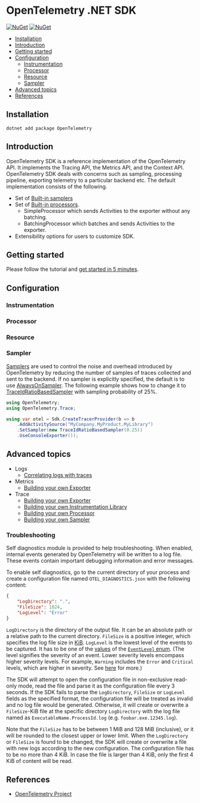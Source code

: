# OpenTelemetry .NET SDK

[![NuGet](https://img.shields.io/nuget/v/OpenTelemetry.svg)](https://www.nuget.org/packages/OpenTelemetry)
[![NuGet](https://img.shields.io/nuget/dt/OpenTelemetry.svg)](https://www.nuget.org/packages/OpenTelemetry)

* [Installation](#installation)
* [Introduction](#introduction)
* [Getting started](#getting-started)
* [Configuration](#configuration)
  * [Instrumentation](#instrumentation)
  * [Processor](#processor)
  * [Resource](#resource)
  * [Sampler](#sampler)
* [Advanced topics](#advanced-topics)
* [References](#references)

## Installation

```shell
dotnet add package OpenTelemetry
```

## Introduction

OpenTelemetry SDK is a reference implementation of the OpenTelemetry API. It
implements the Tracing API, the Metrics API, and the Context API. OpenTelemetry
SDK deals with concerns such as sampling, processing pipeline, exporting
telemetry to a particular backend etc. The default implementation consists of
the following.

* Set of [Built-in
  samplers](https://github.com/open-telemetry/opentelemetry-specification/blob/master/specification/trace/sdk.md#built-in-samplers)
* Set of [Built-in
  processors](https://github.com/open-telemetry/opentelemetry-specification/blob/master/specification/trace/sdk.md#built-in-span-processors).
  * SimpleProcessor which sends Activities to the exporter without any
    batching.
  * BatchingProcessor which batches and sends Activities to the exporter.
* Extensibility options for users to customize SDK.

## Getting started

Please follow the tutorial and [get started in 5
minutes](../../docs/trace/getting-started/README.md).

## Configuration

### Instrumentation

### Processor

### Resource

### Sampler

[Samplers](https://github.com/open-telemetry/opentelemetry-specification/blob/master/specification/trace/sdk.md#sampler)
are used to control the noise and overhead introduced by OpenTelemetry by
reducing the number of samples of traces collected and sent to the backend. If
no sampler is explicitly specified, the default is to use
[AlwaysOnSampler](https://github.com/open-telemetry/opentelemetry-specification/blob/master/specification/trace/sdk.md#alwayson).
The following example shows how to change it to
[TraceIdRatioBasedSampler](https://github.com/open-telemetry/opentelemetry-specification/blob/master/specification/trace/sdk.md#traceidratiobased)
with sampling probability of 25%.

```csharp
using OpenTelemetry;
using OpenTelemetry.Trace;

using var otel = Sdk.CreateTracerProvider(b => b
    .AddActivitySource("MyCompany.MyProduct.MyLibrary")
    .SetSampler(new TraceIdRatioBasedSampler(0.25))
    .UseConsoleExporter());
```

## Advanced topics

* Logs
  * [Correlating logs with traces](../../docs/logs/correlation/README.md)
* Metrics
  * [Building your own Exporter](../../docs/metrics/building-your-own-exporter.md)
* Trace
  * [Building your own Exporter](../../docs/trace/extending-the-sdk/README.md#exporter)
  * [Building your own Instrumentation
    Library](../../docs/trace/extending-the-sdk/README.md#instrumentation-library)
  * [Building your own Processor](../../docs/trace/extending-the-sdk/README.md#processor)
  * [Building your own Sampler](../../docs/trace/extending-the-sdk/README.md#sampler)

### Troubleshooting

Self diagnostics module is provided to help troubleshooting. When enabled,
internal events generated by OpenTelemetry will be written to a log file.
These events contain important debugging information and error messages.

To enable self diagnostics, go to the current directory of your process and
create a configuration file named `OTEL_DIAGNOSTICS.json` with the following
content:

```json
{
    "LogDirectory": ".",
    "FileSize": 1024,
    "LogLevel": "Error"
}
```

`LogDirectory` is the directory of the output file. It can be an absolute path
or a relative path to the current directory. `FileSize` is a positive integer,
which specifies the log file size in
[KiB](https://en.wikipedia.org/wiki/Kibibyte).
`LogLevel` is the lowest level of the events to be captured.
It has to be one of the
[values](https://docs.microsoft.com/dotnet/api/system.diagnostics.tracing.eventlevel#fields)
of the [`EventLevel`
enum](https://docs.microsoft.com/dotnet/api/system.diagnostics.tracing.eventlevel).
(The level signifies the severity of an event. Lower severity levels encompass
higher severity levels. For example, `Warning` includes the `Error` and
`Critical` levels, which are higher in severity. See
[here](https://docs.microsoft.com/dotnet/api/system.diagnostics.tracing.eventlevel)
for more.)

The SDK will attempt to open the configuration file in non-exclusive read-only
mode, read the file and parse it as the configuration file every 3 seconds. If
the SDK fails to parse the `LogDirectory`, `FileSize` or `LogLevel` fields as
the specified format, the configuration file will be treated as invalid and no
log file would be generated. Otherwise, it will create or overwrite a
`FileSize`-KiB file at the specific directory `LogDirectory` with the log file
named as `ExecutableName.ProcessId.log` (e.g. `foobar.exe.12345.log`).

Note that the `FileSize` has to be between 1 MiB and 128 MiB (inclusive), or it
will be rounded to the closest upper or lower limit.  When the `LogDirectory` or
`FileSize` is found to be changed, the SDK will create or overwrite a file with
new logs according to the new configuration.  The configuration file has to be
no more than 4 KiB. In case the file is larger than 4 KiB, only the first 4 KiB
of content will be read.

## References

* [OpenTelemetry Project](https://opentelemetry.io/)
